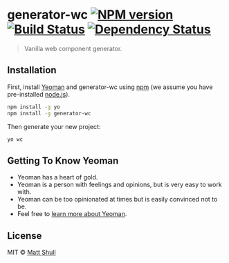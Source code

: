 # generator-wc [![NPM version][npm-image]][npm-url] [![Build Status][travis-image]][travis-url] [![Dependency Status][daviddm-image]][daviddm-url]
> Vanilla web component generator.

## Installation

First, install [Yeoman](http://yeoman.io) and generator-wc using [npm](https://www.npmjs.com/) (we assume you have pre-installed [node.js](https://nodejs.org/)).

```bash
npm install -g yo
npm install -g generator-wc
```

Then generate your new project:

```bash
yo wc
```

## Getting To Know Yeoman

 * Yeoman has a heart of gold.
 * Yeoman is a person with feelings and opinions, but is very easy to work with.
 * Yeoman can be too opinionated at times but is easily convinced not to be.
 * Feel free to [learn more about Yeoman](http://yeoman.io/).

## License

MIT © [Matt Shull](mattshull.com)


[npm-image]: https://badge.fury.io/js/generator-wc.svg
[npm-url]: https://npmjs.org/package/generator-wc
[travis-image]: https://travis-ci.org/derekshull/generator-wc.svg?branch=master
[travis-url]: https://travis-ci.org/derekshull/generator-wc
[daviddm-image]: https://david-dm.org/derekshull/generator-wc.svg?theme=shields.io
[daviddm-url]: https://david-dm.org/derekshull/generator-wc
